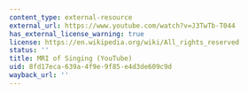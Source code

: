 ```yaml
---
content_type: external-resource
external_url: https://www.youtube.com/watch?v=J3TwTb-T044
has_external_license_warning: true
license: https://en.wikipedia.org/wiki/All_rights_reserved
status: ''
title: MRI of Singing (YouTube)
uid: 8fd17eca-639a-4f9e-9f85-e4d3de609c9d
wayback_url: ''
---
```

